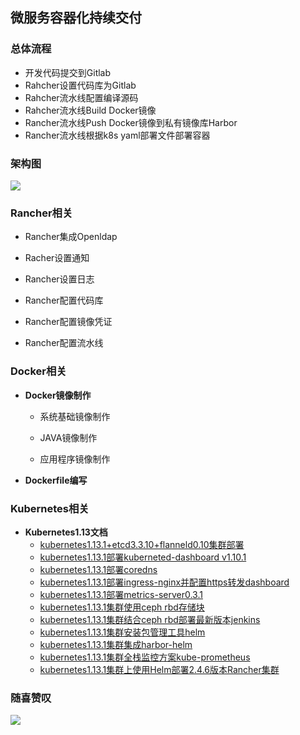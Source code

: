 ## 微服务容器化持续交付

### 总体流程

- 开发代码提交到Gitlab
- Rahcher设置代码库为Gitlab
- Rahcher流水线配置编译源码
- Rahcher流水线Build Docker镜像
- Rancher流水线Push Docker镜像到私有镜像库Harbor
- Rancher流水线根据k8s yaml部署文件部署容器



### 架构图
![](https://github.com/minminmsn/k8s1.13/blob/master/Architecture.png)


### Rancher相关

  - Rancher集成Openldap

  - Racher设置通知

  - Rancher设置日志
  
  - Rancher配置代码库
  
  - Rancher配置镜像凭证
  
  - Rancher配置流水线

### Docker相关
- **Docker镜像制作**

  - 系统基础镜像制作

  - JAVA镜像制作

  - 应用程序镜像制作
  
- **Dockerfile编写**  


### Kubernetes相关
- **Kubernetes1.13文档**
   - [kubernetes1.13.1+etcd3.3.10+flanneld0.10集群部署](https://github.com/minminmsn/k8s1.13/blob/master/kubernetes/kubernetes1.13.1%2Betcd3.3.10%2Bflanneld0.10%E9%9B%86%E7%BE%A4%E9%83%A8%E7%BD%B2.md)
   - [kubernetes1.13.1部署kuberneted-dashboard v1.10.1](https://github.com/minminmsn/k8s1.13/blob/master/kubernetes-dashboard-amd64/Kubernetes1.13.1%E9%83%A8%E7%BD%B2Kuberneted-dashboard%20v1.10.1.md)
   - [kubernetes1.13.1部署coredns](https://github.com/minminmsn/k8s1.13/blob/master/coredns/kubernetes1.13.1%E9%9B%86%E7%BE%A4%E9%83%A8%E7%BD%B2coredns.md)
   - [kubernetes1.13.1部署ingress-nginx并配置https转发dashboard]( https://github.com/minminmsn/k8s1.13/blob/master/ingress-nginx/kubernetes1.13.1%E9%83%A8%E7%BD%B2ingress-nginx%E5%B9%B6%E9%85%8D%E7%BD%AEhttps%E8%BD%AC%E5%8F%91dashboard.md)
   - [kubernetes1.13.1部署metrics-server0.3.1](https://github.com/minminmsn/k8s1.13/blob/master/metrics-server/kubernetes1.13.1%E9%83%A8%E7%BD%B2metrics-server0.3.1.md)
   - [kubernetes1.13.1集群使用ceph rbd存储块](https://github.com/minminmsn/k8s1.13/blob/master/volumes/rbd/k8s%E9%9B%86%E7%BE%A4%E4%BD%BF%E7%94%A8ceph%20rbd%E5%9D%97%E5%AD%98%E5%82%A8.md)
   - [kubernetes1.13.1集群结合ceph rbd部署最新版本jenkins](https://github.com/minminmsn/k8s1.13/blob/master/jenkins/k8s1.13.1%E9%9B%86%E7%BE%A4%E7%BB%93%E5%90%88ceph%20rbd%E9%83%A8%E7%BD%B2%E6%9C%80%E6%96%B0%E7%89%88%E6%9C%ACjenkins.md)
   - [kubernetes1.13.1集群安装包管理工具helm](https://github.com/minminmsn/k8s1.13/blob/master/helm/kubernetes1.13.1%E9%9B%86%E7%BE%A4%E5%AE%89%E8%A3%85%E5%8C%85%E7%AE%A1%E7%90%86%E5%B7%A5%E5%85%B7helm.md)
   - [kubernetes1.13.1集群集成harbor-helm](https://github.com/minminmsn/k8s1.13/blob/master/harbor-helm/kubernetes1.13.1%E9%9B%86%E7%BE%A4%E9%9B%86%E6%88%90harbor-helm.md)
   - [kubernetes1.13.1集群全栈监控方案kube-prometheus](https://github.com/minminmsn/k8s1.13/blob/master/kube-prometheus/kubernetes%E9%9B%86%E7%BE%A4%E5%85%A8%E6%A0%88%E7%9B%91%E6%8E%A7%E6%8A%A5%E8%AD%A6%E6%96%B9%E6%A1%88kube-prometheus.md)
   - [kubernetes1.13.1集群上使用Helm部署2.4.6版本Rancher集群](https://github.com/minminmsn/k8s1.13/blob/master/rancher/K8s%E9%9B%86%E7%BE%A4%E4%B8%8A%E4%BD%BF%E7%94%A8Helm%E9%83%A8%E7%BD%B22.4.6%E7%89%88%E6%9C%ACRancher%E9%9B%86%E7%BE%A4.md)

### 随喜赞叹
![](https://github.com/minminmsn/k8s1.13/blob/master/minminmsn.png)